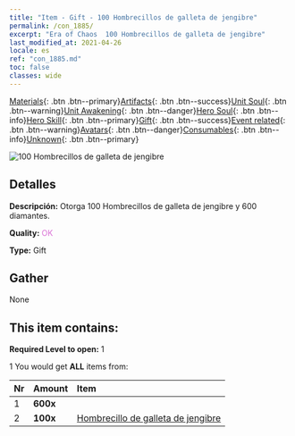 ```yaml
---
title: "Item - Gift - 100 Hombrecillos de galleta de jengibre"
permalink: /con_1885/
excerpt: "Era of Chaos  100 Hombrecillos de galleta de jengibre"
last_modified_at: 2021-04-26
locale: es
ref: "con_1885.md"
toc: false
classes: wide
---
```

 [Materials](/ItemsES/){: .btn .btn--primary}[Artifacts](/ItemsES/Artifacts/){: .btn .btn--success}[Unit Soul](/ItemsES/UnitSoul/){: .btn .btn--warning}[Unit Awakening](/ItemsES/UnitAwakening/){: .btn .btn--danger}[Hero Soul](/ItemsES/HeroSoul/){: .btn .btn--info}[Hero Skill](/ItemsES/HeroSkill/){: .btn .btn--primary}[Gift](/ItemsES/Gift/){: .btn .btn--success}[Event related](/ItemsES/Events/){: .btn .btn--warning}[Avatars](/ItemsES/Avatars/){: .btn .btn--danger}[Consumables](/ItemsES/Consumables/){: .btn .btn--info}[Unknown](/ItemsES/Unknown/){: .btn .btn--primary}

 ![100 Hombrecillos de galleta de jengibre](/images/t/i_907507.png)

## Detalles
 **Descripción:** Otorga 100 Hombrecillos de galleta de jengibre y 600 diamantes.

 **Quality:** <span style="color: #DA70D6">OK</span>

 **Type:** Gift

## Gather

  None

## This item contains:

 **Required Level to open:** 1

 1 You would get **ALL** items  from:

  | Nr | Amount |     Item    |
  |:---|:-------|:------------|
  | 1 |  **600x** | <i class="fas fa-gem"/> |  | 
  | 2 |  **100x** | [Hombrecillo de galleta de jengibre](/ItemsES/con_1092/) |  | 

